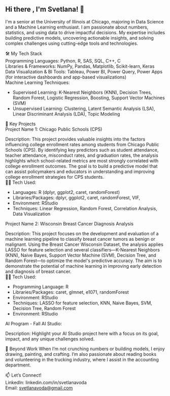 ## Hi there , I'm Svetlana! 👋
I'm a senior at the University of Illinois at Chicago, majoring in Data Science and a Machine Learning enthusiast. I am passionate about numbers, statistics, and using data to drive impactful decisions. My expertise includes building predictive models, uncovering actionable insights, and solving complex challenges using cutting-edge tools and technologies.     

🛠️ My Tech Stack     
Programming Languages: Python, R, SAS, SQL, C++, C      
Libraries & Frameworks: NumPy, Pandas, Matplotlib, Scikit-learn, Keras     
Data Visualization & BI Tools: Tableau, Power BI, Power Query, Power Apps (for interactive dashboards and app-based visualizations)       
Machine Learning Techniques:      
- Supervised Learning: K-Nearest Neighbors (KNN), Decision Trees, Random Forest, Logistic Regression, Boosting, Support Vector Machines (SVM)        
- Unsupervised Learning: Clustering, Latent Semantic Analysis (LSA), Linear Discriminant Analysis (LDA), Topic Modeling      

🌟 Key Projects   
Project Name 1: Chicago Public Schools (CPS)    

Description: This project provides valuable insights into the factors influencing college enrollment rates among students from Chicago Public Schools (CPS). By identifying key predictors such as student attendance, teacher attendance, misconduct rates, and graduation rates, the analysis highlights which school-related metrics are most strongly correlated with college enrollment outcomes. The goal is to build a predictive model that can assist policymakers and educators in understanding and improving college enrollment strategies for CPS students.     
🧑‍💻 Tech Used:     
- Languages: R (dplyr, ggplot2, caret, randomForest)
- Libraries/Packages: dplyr, ggplot2, caret, randomForest, VIF, 
- Environment: RStudio
- Techniques: Linear Regression, Random Forest, Correlation Analysis, Data Visualization

Project Name 2: Wisconsin Breast Cancer Diagnosis Analysis     

Description: This project focuses on the development and evaluation of a machine learning pipeline to classify breast cancer tumors as benign or malignant. Using the Breast Cancer Wisconsin Dataset, the analysis applies LASSO for feature selection and several classifiers—K-Nearest Neighbors (KNN), Naive Bayes, Support Vector Machine (SVM), Decision Tree, and Random Forest—to optimize the model's predictive accuracy. The aim is to demonstrate the potential of machine learning in improving early detection and diagnosis of breast cancer.      
🧑‍💻 Tech Used:     
- Programming Language: R
- Libraries/Packages: caret, glmnet, e1071, randomForest
- Environment: RStudio
- Techniques: LASSO for feature selection, KNN, Naive Bayes, SVM, Decision Tree, Random Forest
- Environment: RStudio

AI Program - Fall AI Studio:

Description: Highlight your AI Studio project here with a focus on its goal, impact, and any unique challenges solved.

🎉 Beyond Work
When I’m not crunching numbers or building models, I enjoy drawing, painting, and crafting. I’m also passionate about reading books and volunteering in the trucking industry, where I assist in the accounting department.

📫 Let’s Connect!     
LinkedIn: linkedin.com/in/svetlanavoda     
Email: svetlanavoda@gmail.com     


